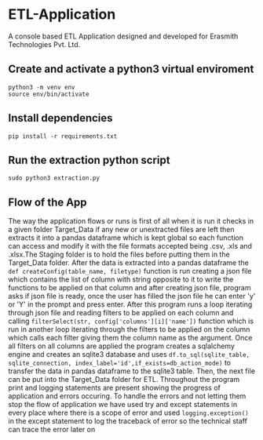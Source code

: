 # ETL-Application
A console based ETL Application designed and developed for Erasmith Technologies Pvt. Ltd. 

## Create and activate a python3 virtual enviroment
```
python3 -m venv env
source env/bin/activate
```

## Install dependencies 
```pip install -r requirements.txt```

## Run the extraction python script
```sudo python3 extraction.py```

## Flow of the App
The way the application flows or runs is first of all when it is run it checks in a given folder Target_Data if any new or unextracted files are left then extracts it into a pandas dataframe which is kept global so each function can access and modify it with the file formats accepted being .csv, .xls and .xlsx.The Staging folder is to hold the files before putting them in the Target_Data folder. 
After the data is extracted into a pandas dataframe the ```def createConfig(table_name, filetype)``` function is run creating a json file which contains the list of column with string opposite to it to write the functions to be applied on that column and after creating json file, program asks if json file is ready, once the user has filled the json file he can enter 'y' or 'Y' in the prompt and press enter.
After this program runs a loop iterating through json file and reading filters to be applied on each column and calling ```filterSelect(str, config['columns'][i]['name'])``` function which is run in another loop iterating through the filters to be applied on the column which calls each filter giving them the column name as the argument.
Once all filters on all columns are applied the program creates a sqlalchemy engine and creates an sqlite3 database and uses ```df.to_sql(sqlite_table, sqlite_connection, index_label='id',if_exists=db_action_mode)``` to transfer the data in pandas dataframe to the sqlite3 table. 
Then, the next file can be put into the Target_Data folder for ETL.
Throughout the program print and logging statements are present showing the progress of application and errors occuring.
To handle the errors and not letting them stop the flow of application we have used try and except statements in every place where there is a scope of error and used ```logging.exception()``` in the except statement to log the traceback of error so the technical staff can trace the error later on
